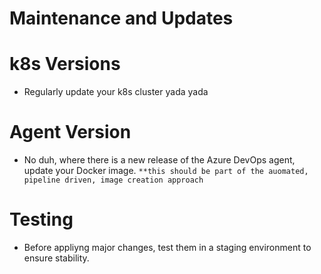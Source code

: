 # Maintenance and Updates

# k8s Versions

- Regularly update your k8s cluster yada yada

# Agent Version

- No duh, where there is a new release of the Azure DevOps agent, update your Docker image. `**this should be part of the auomated, pipeline driven, image creation approach`

# Testing

- Before appliyng major changes, test them in a staging environment to ensure stability.
